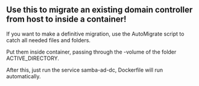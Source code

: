 ## Use this to migrate an existing domain controller from host to inside a container!

If you want to make a definitive migration, use the AutoMigrate script to catch all needed files and folders.

Put them inside container, passing through the -volume of the folder ACTIVE_DIRECTORY.

After this, just run the service samba-ad-dc, Dockerfile will run automatically.
